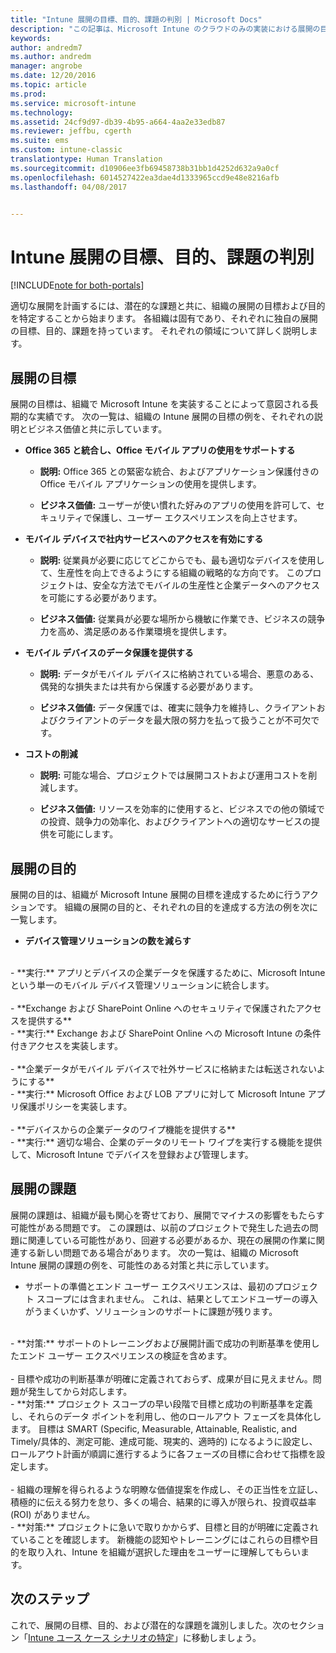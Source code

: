 ```yaml
---
title: "Intune 展開の目標、目的、課題の判別 | Microsoft Docs"
description: "この記事は、Microsoft Intune のクラウドのみの実装における展開の目標、目的、課題の判別に役立ちます。"
keywords: 
author: andredm7
ms.author: andredm
manager: angrobe
ms.date: 12/20/2016
ms.topic: article
ms.prod: 
ms.service: microsoft-intune
ms.technology: 
ms.assetid: 24cf9d97-db39-4b95-a664-4aa2e33edb87
ms.reviewer: jeffbu, cgerth
ms.suite: ems
ms.custom: intune-classic
translationtype: Human Translation
ms.sourcegitcommit: d10906ee3fb69458738b31bb1d4252d632a9a0cf
ms.openlocfilehash: 6014527422ea3dae4d1333965ccd9e48e8216afb
ms.lasthandoff: 04/08/2017


---
```


# <a name="determine-intune-deployment-goals-objectives-and-challenges"></a>Intune 展開の目標、目的、課題の判別

[!INCLUDE[note for both-portals](../includes/note-for-both-portals.md)]

適切な展開を計画するには、潜在的な課題と共に、組織の展開の目標および目的を特定することから始まります。 各組織は固有であり、それぞれに独自の展開の目標、目的、課題を持っています。 それぞれの領域について詳しく説明します。

## <a name="deployment-goals"></a>展開の目標

展開の目標は、組織で Microsoft Intune を実装することによって意図される長期的な実績です。 次の一覧は、組織の Intune 展開の目標の例を、それぞれの説明とビジネス価値と共に示しています。

-   **Office 365 と統合し、Office モバイル アプリの使用をサポートする**

    -   **説明:** Office 365 との緊密な統合、およびアプリケーション保護付きの Office モバイル アプリケーションの使用を提供します。

    -   **ビジネス価値:** ユーザーが使い慣れた好みのアプリの使用を許可して、セキュリティで保護し、ユーザー エクスペリエンスを向上させます。

-   **モバイル デバイスで社内サービスへのアクセスを有効にする**

    -   **説明:** 従業員が必要に応じてどこからでも、最も適切なデバイスを使用して、生産性を向上できるようにする組織の戦略的な方向です。 このプロジェクトは、安全な方法でモバイルの生産性と企業データへのアクセスを可能にする必要があります。

    -   **ビジネス価値:** 従業員が必要な場所から機敏に作業でき、ビジネスの競争力を高め、満足感のある作業環境を提供します。

-   **モバイル デバイスのデータ保護を提供する**

    -   **説明:** データがモバイル デバイスに格納されている場合、悪意のある、偶発的な損失または共有から保護する必要があります。

    -   **ビジネス価値:** データ保護では、確実に競争力を維持し、クライアントおよびクライアントのデータを最大限の努力を払って扱うことが不可欠です。

-   **コストの削減**

    -   **説明:** 可能な場合、プロジェクトでは展開コストおよび運用コストを削減します。

    -    **ビジネス価値:** リソースを効率的に使用すると、ビジネスでの他の領域での投資、競争力の効率化、およびクライアントへの適切なサービスの提供を可能にします。

## <a name="deployment-objectives"></a>展開の目的

展開の目的は、組織が Microsoft Intune 展開の目標を達成するために行うアクションです。 組織の展開の目的と、それぞれの目的を達成する方法の例を次に一覧します。

-   **デバイス管理ソリューションの数を減らす**
<br>
    -   **実行:** アプリとデバイスの企業データを保護するために、Microsoft Intune という単一のモバイル デバイス管理ソリューションに統合します。
<br></br>
-   **Exchange および SharePoint Online へのセキュリティで保護されたアクセスを提供する**
<br>
    -   **実行:** Exchange および SharePoint Online への Microsoft Intune の条件付きアクセスを実装します。
<br></br>
-   **企業データがモバイル デバイスで社外サービスに格納または転送されないようにする**
<br>
    -   **実行:** Microsoft Office および LOB アプリに対して Microsoft Intune アプリ保護ポリシーを実装します。
<br></br>
-   **デバイスからの企業データのワイプ機能を提供する**
<br>
    -   **実行:** 適切な場合、企業のデータのリモート ワイプを実行する機能を提供して、Microsoft Intune でデバイスを登録および管理します。

## <a name="deployment-challenges"></a>展開の課題

展開の課題は、組織が最も関心を寄せており、展開でマイナスの影響をもたらす可能性がある問題です。 この課題は、以前のプロジェクトで発生した過去の問題に関連している可能性があり、回避する必要があるか、現在の展開の作業に関連する新しい問題である場合があります。 次の一覧は、組織の Microsoft Intune 展開の課題の例を、可能性のある対策と共に示しています。

-   サポートの準備とエンド ユーザー エクスペリエンスは、最初のプロジェクト スコープには含まれません。  これは、結果としてエンドユーザーの導入がうまくいかず、ソリューションのサポートに課題が残ります。
<br>
    -   **対策:** サポートのトレーニングおよび展開計画で成功の判断基準を使用したエンド ユーザー エクスペリエンスの検証を含めます。
<br></br>
-   目標や成功の判断基準が明確に定義されておらず、成果が目に見えません。問題が発生してから対応します。
<br>
    -   **対策:** プロジェクト スコープの早い段階で目標と成功の判断基準を定義し、それらのデータ ポイントを利用し、他のロールアウト フェーズを具体化します。 目標は SMART (Specific, Measurable, Attainable, Realistic, and Timely/具体的、測定可能、達成可能、現実的、適時的) になるように設定し、ロールアウト計画が順調に進行するように各フェーズの目標に合わせて指標を設定します。
<br></br>
-   組織の理解を得られるような明瞭な価値提案を作成し、その正当性を立証し、積極的に伝える努力を怠り、多くの場合、結果的に導入が限られ、投資収益率 (ROI) がありません。
<br>
    -   **対策:** プロジェクトに急いで取りかからず、目標と目的が明確に定義されていることを確認します。 新機能の認知やトレーニングにはこれらの目標や目的を取り入れ、Intune を組織が選択した理由をユーザーに理解してもらいます。

## <a name="next-steps"></a>次のステップ

これで、展開の目標、目的、および潜在的な課題を識別しました。次のセクション「[Intune ユース ケース シナリオの特定](section-2-identify-use-case-scenarios.md)」に移動しましょう。

